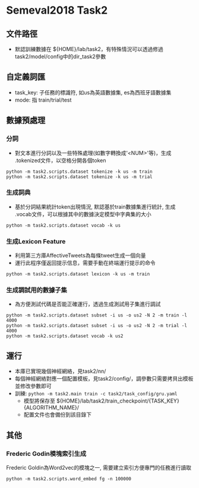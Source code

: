 # Semeval2018 Task2

## 文件路徑

* 默認訓練數據在 ${HOME}/lab/task2，有特殊情況可以透過修過task2/model/config中的dir_task2參數

## 自定義詞匯

* task_key: 子任務的標識符, 如us為英語數據集, es為西班牙語數據集
* mode: 指 train/trial/test

## 數據預處理

### 分詞

* 對文本進行分詞以及一些特殊處理(如數字轉換成'\<NUM\>'等)，生成 .tokenized文件，以空格分開各個token

```
python -m task2.scripts.dataset tokenize -k us -m train
python -m task2.scripts.dataset tokenize -k us -m trial
```

### 生成詞典

* 基於分詞結果統計token出現情況, 默認基於train數據集進行統計, 生成 .vocab文件，可以根據其中的數據決定模型中字典集的大小

```
python -m task2.scripts.dataset vocab -k us
```

### 生成Lexicon Feature

* 利用第三方庫AffectiveTweets為每條tweet生成一個向量
* 運行此程序僅返回提示信息，需要手動在終端運行提示的命令

```
python -m task2.scripts.dataset lexicon -k us -m train
```

### 生成調試用的數據子集

* 為方便測試代碼是否能正確運行，透過生成測試用子集進行調試

```
python -m task2.scripts.dataset subset -i us -o us2 -N 2 -m train -l 4000
python -m task2.scripts.dataset subset -i us -o us2 -N 2 -m trial -l 4000
python -m task2.scripts.dataset vocab -k us2
```

## 運行

* 本庫已實現幾個神經網絡，見task2/nn/
* 每個神經網絡對應一個配置模板，見task2/config/，調參數只需要拷貝出模板並修改參數即可
* 訓練: ```python -m task2.main train -c task2/task_config/gru.yaml```
    * 模型將保存至 ${HOME}/lab/task2/train_checkpoint/{TASK_KEY}{ALGORITHM_NAME}/
    * 配置文件也會備份到該目錄下

## 其他

### Frederic Godin模塊索引生成

Frederic Goldin為Word2vec的模塊之一, 需要建立索引方便專門的任務進行讀取
```
python -m task2.scripts.word_embed fg -n 100000
```
